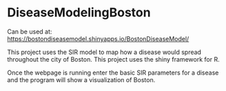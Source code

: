 # DiseaseModelingBoston
Can be used at:  https://bostondiseasemodel.shinyapps.io/BostonDiseaseModel/

This project uses the SIR model to map how a disease would spread throughout the city of Boston. This project uses the shiny framework for R.

Once the webpage is running enter the basic SIR parameters for a disease and the program will show a visualization of Boston.
